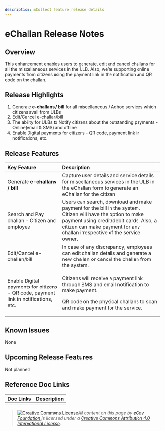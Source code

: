 ```yaml
---
description: mCollect feature release details
---
```


# eChallan Release Notes

## Overview <a id="Overview"></a>

This enhancement enables users to generate, edit and cancel challans for all the miscellaneous services in the ULB. Also, we’re supporting online payments from citizens using the payment link in the notification and QR code on the challan.

## Release Highlights <a id="Release-Highlights"></a>

1. Generate **e-challans / bill** for all miscellaneous / Adhoc services which citizens avail from ULBs
2. Edit/Cancel e-challan/bill
3. The ability for ULBs to Notify citizens about the outstanding payments - Online\(email & SMS\) and offline
4. Enable Digital payments for citizens - QR code, payment link in notifications, etc.

## Release Features <a id="Release-Features"></a>

<table>
  <thead>
    <tr>
      <th style="text-align:left"><b>Key Feature</b>
      </th>
      <th style="text-align:left"><b>Description</b>
      </th>
    </tr>
  </thead>
  <tbody>
    <tr>
      <td style="text-align:left">Generate <b>e-challans / bill</b>
      </td>
      <td style="text-align:left">Capture user details and service details for miscellaneous services in
        the ULB in the eChallan form to generate an eChallan for the citizen</td>
    </tr>
    <tr>
      <td style="text-align:left">Search and Pay challan - Citizen and employee</td>
      <td style="text-align:left">Users can search, download and make payment for the bill in the system.
        Citizen will have the option to make payment using credit/debit cards.
        Also, a citizen can make payment for any challan irrespective of the service
        owner.</td>
    </tr>
    <tr>
      <td style="text-align:left">Edit/Cancel e-challan/bill</td>
      <td style="text-align:left">In case of any discrepancy, employees can edit challan details and generate
        a new challan or cancel the challan from the system.</td>
    </tr>
    <tr>
      <td style="text-align:left">Enable Digital payments for citizens - QR code, payment link in notifications,
        etc.</td>
      <td style="text-align:left">
        <p>Citizens will receive a payment link through SMS and email notification
          to make payment.</p>
        <p>QR code on the physical challans to scan and make payment for the service.</p>
      </td>
    </tr>
  </tbody>
</table>

## Known Issues <a id="Known-Issues"></a>

None

## Upcoming Release Features <a id="Upcoming-Release-Features"></a>

Not planned

## Reference Doc Links <a id="Reference-Doc-Links"></a>

| **Doc Links** | **Description** |
| :--- | :--- |
|  |  |

> [![Creative Commons License](https://i.creativecommons.org/l/by/4.0/80x15.png)](http://creativecommons.org/licenses/by/4.0/)_All content on this page by_ [_eGov Foundation_ ](https://egov.org.in/)_is licensed under a_ [_Creative Commons Attribution 4.0 International License_](http://creativecommons.org/licenses/by/4.0/)_._

